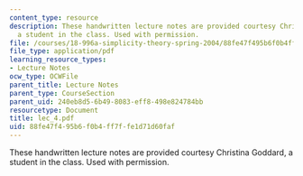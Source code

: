 ```yaml
---
content_type: resource
description: These handwritten lecture notes are provided courtesy Christina Goddard,
  a student in the class. Used with permission.
file: /courses/18-996a-simplicity-theory-spring-2004/88fe47f495b6f0b4ff7ffe1d71d60faf_lec_4.pdf
file_type: application/pdf
learning_resource_types:
- Lecture Notes
ocw_type: OCWFile
parent_title: Lecture Notes
parent_type: CourseSection
parent_uid: 240eb8d5-6b49-8083-eff8-498e824784bb
resourcetype: Document
title: lec_4.pdf
uid: 88fe47f4-95b6-f0b4-ff7f-fe1d71d60faf
---
```

These handwritten lecture notes are provided courtesy Christina Goddard, a student in the class. Used with permission.

